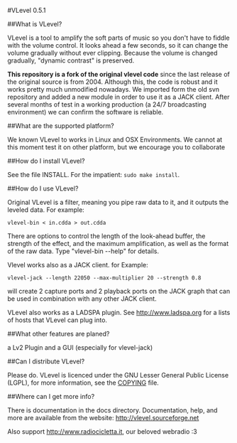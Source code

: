#VLevel 0.5.1

##What is VLevel?

VLevel is a tool to amplify the soft parts of music so you don't
have to fiddle with the volume control.  It looks ahead a few
seconds, so it can change the volume gradually without ever
clipping. Because the volume is changed gradually, "dynamic
contrast" is preserved.

**This repository is a fork of the original vlevel code** since
the last release of the original source is from 2004.
Although this, the code is robust and it works pretty much
unmodified nowadays. We imported form the old svn repository and
added a new module in order to use it as a JACK client. After several
months of test in a working production (a 24/7 broadcasting environment)
we can confirm the software is reliable.

##What are the supported platform?

We known VLevel to works in Linux and OSX Environments. We cannot at this moment 
test it on other platform, but we encourage you to collaborate

##How do I install VLevel?
  
See the file INSTALL.  For the impatient: `sudo make install`.

##How do I use VLevel?

Original VLevel is a filter, meaning you pipe raw data to it, and it outputs
the leveled data.  For example:

    vlevel-bin < in.cdda > out.cdda

There are options to control the length of the look-ahead buffer,
the strength of the effect, and the maximum amplification, as well
as the format of the raw data.  Type "vlevel-bin --help" for
details.

Vlevel works also as a JACK client. for Example:

    vlevel-jack --length 22050 --max-multiplier 20 --strength 0.8

will create 2 capture ports and 2 playback ports on the JACK graph
that can be used in combination with any other JACK client.

VLevel also works as a LADSPA plugin. See http://www.ladspa.org for
a lists of hosts that VLevel can plug into.

##What other features are planed?

a Lv2 Plugin and a GUI (especially for vlevel-jack)

##Can I distribute VLevel?

Please do.  VLevel is licenced under the GNU Lesser General Public
License (LGPL), for more information, see the [COPYING](COPYING) file.

##Where can I get more info?

There is documentation in the docs directory. Documentation, 
help, and more are available from the website: http://vlevel.sourceforge.net

Also support http://www.radiocicletta.it, our beloved webradio :3

